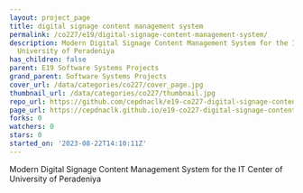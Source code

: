 ```yaml
---
layout: project_page
title: digital signage content management system
permalink: /co227/e19/digital-signage-content-management-system/
description: Modern Digital Signage Content Management System for the IT Center of
  University of Peradeniya
has_children: false
parent: E19 Software Systems Projects
grand_parent: Software Systems Projects
cover_url: /data/categories/co227/cover_page.jpg
thumbnail_url: /data/categories/co227/thumbnail.jpg
repo_url: https://github.com/cepdnaclk/e19-co227-digital-signage-content-management-system
page_url: https://cepdnaclk.github.io/e19-co227-digital-signage-content-management-system
forks: 0
watchers: 0
stars: 0
started_on: '2023-08-22T14:10:11Z'
---
```


Modern Digital Signage Content Management System for the IT Center of University of Peradeniya